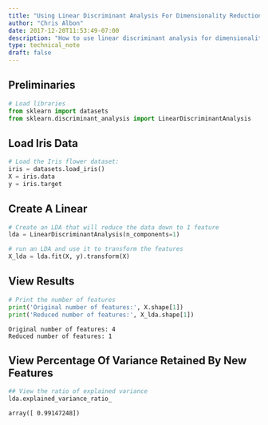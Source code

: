 ```yaml
---
title: "Using Linear Discriminant Analysis For Dimensionality Reduction"
author: "Chris Albon"
date: 2017-12-20T11:53:49-07:00
description: "How to use linear discriminant analysis for dimensionality reduction using Python."
type: technical_note
draft: false
---
```

## Preliminaries


```python
# Load libraries
from sklearn import datasets
from sklearn.discriminant_analysis import LinearDiscriminantAnalysis
```

## Load Iris Data


```python
# Load the Iris flower dataset:
iris = datasets.load_iris()
X = iris.data
y = iris.target
```

## Create A Linear 


```python
# Create an LDA that will reduce the data down to 1 feature
lda = LinearDiscriminantAnalysis(n_components=1)

# run an LDA and use it to transform the features
X_lda = lda.fit(X, y).transform(X)
```

## View Results


```python
# Print the number of features
print('Original number of features:', X.shape[1])
print('Reduced number of features:', X_lda.shape[1])
```

    Original number of features: 4
    Reduced number of features: 1
    

## View Percentage Of Variance Retained By New Features


```python
## View the ratio of explained variance
lda.explained_variance_ratio_
```




    array([ 0.99147248])


